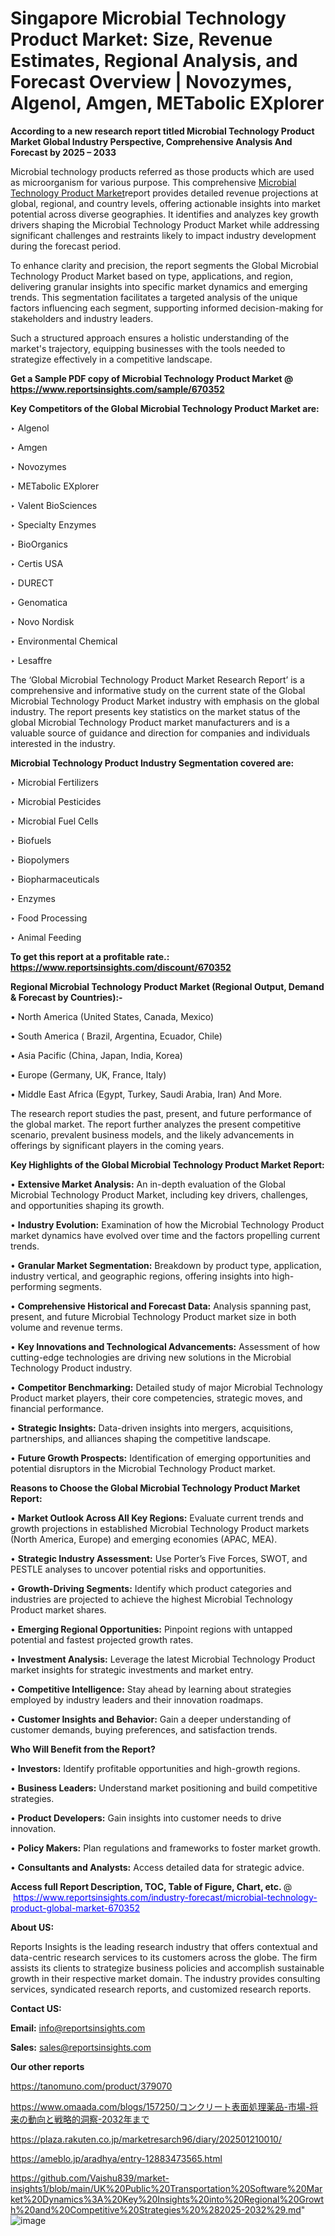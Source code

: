 # Singapore Microbial Technology Product Market: Size, Revenue Estimates, Regional Analysis, and Forecast Overview | Novozymes, Algenol, Amgen, METabolic EXplorer

<strong>According to a new research report titled Microbial Technology Product Market Global Industry Perspective, Comprehensive Analysis And Forecast by 2025 – 2033</strong>

Microbial technology products referred as those products which are used as microorganism for various purpose. This comprehensive <a href=https://www.reportsinsights.com/sample/670352>Microbial Technology Product Market</a>report provides detailed revenue projections at global, regional, and country levels, offering actionable insights into market potential across diverse geographies. It identifies and analyzes key growth drivers shaping the Microbial Technology Product Market while addressing significant challenges and restraints likely to impact industry development during the forecast period.

To enhance clarity and precision, the report segments the Global Microbial Technology Product Market based on type, applications, and region, delivering granular insights into specific market dynamics and emerging trends. This segmentation facilitates a targeted analysis of the unique factors influencing each segment, supporting informed decision-making for stakeholders and industry leaders.

Such a structured approach ensures a holistic understanding of the market's trajectory, equipping businesses with the tools needed to strategize effectively in a competitive landscape.

<strong>Get a Sample PDF copy of Microbial Technology Product Market </strong><strong>@<a href=https://www.reportsinsights.com/sample/670352 style=color:#0000ff;> https://www.reportsinsights.com/sample/670352</a></strong></font>

<strong>Key Competitors of the Global Microbial Technology Product Market are:</strong>

‣ Algenol

‣ Amgen

‣ Novozymes

‣ METabolic EXplorer

‣ Valent BioSciences

‣ Specialty Enzymes

‣ BioOrganics

‣ Certis USA

‣ DURECT

‣ Genomatica

‣ Novo Nordisk

‣ Environmental Chemical

‣ Lesaffre

The ‘Global Microbial Technology Product Market Research Report’ is a comprehensive and informative study on the current state of the Global Microbial Technology Product Market industry with emphasis on the global industry. The report presents key statistics on the market status of the global Microbial Technology Product market manufacturers and is a valuable source of guidance and direction for companies and individuals interested in the industry.

<strong>Microbial Technology Product Industry Segmentation covered are:</strong>

‣ Microbial Fertilizers

‣ Microbial Pesticides

‣ Microbial Fuel Cells

‣ Biofuels

‣ Biopolymers

‣ Biopharmaceuticals

‣ Enzymes

‣ Food Processing

‣ Animal Feeding

<strong>To get this report at a profitable rate.: <a href=https://www.reportsinsights.com/discount/670352 style=color:#0000ff;>https://www.reportsinsights.com/discount/670352</a></strong></font>

<strong>Regional Microbial Technology Product Market (Regional Output, Demand &amp; Forecast by Countries):-</strong>

• North America (United States, Canada, Mexico)

• South America ( Brazil, Argentina, Ecuador, Chile)

• Asia Pacific (China, Japan, India, Korea)

• Europe (Germany, UK, France, Italy)

• Middle East Africa (Egypt, Turkey, Saudi Arabia, Iran) And More.

The research report studies the past, present, and future performance of the global market. The report further analyzes the present competitive scenario, prevalent business models, and the likely advancements in offerings by significant players in the coming years.

<strong>Key Highlights of the Global Microbial Technology Product Market Report:</strong>

• <strong>Extensive Market Analysis:</strong> An in-depth evaluation of the Global Microbial Technology Product Market, including key drivers, challenges, and opportunities shaping its growth.

• <strong>Industry Evolution:</strong> Examination of how the Microbial Technology Product market dynamics have evolved over time and the factors propelling current trends.

• <strong>Granular Market Segmentation:</strong> Breakdown by product type, application, industry vertical, and geographic regions, offering insights into high-performing segments.

• <strong>Comprehensive Historical and Forecast Data:</strong> Analysis spanning past, present, and future Microbial Technology Product market size in both volume and revenue terms.

• <strong>Key Innovations and Technological Advancements:</strong> Assessment of how cutting-edge technologies are driving new solutions in the Microbial Technology Product industry.

• <strong>Competitor Benchmarking:</strong> Detailed study of major Microbial Technology Product market players, their core competencies, strategic moves, and financial performance.

• <strong>Strategic Insights:</strong> Data-driven insights into mergers, acquisitions, partnerships, and alliances shaping the competitive landscape.

• <strong>Future Growth Prospects:</strong> Identification of emerging opportunities and potential disruptors in the Microbial Technology Product market.

<strong>Reasons to Choose the Global Microbial Technology Product Market Report:</strong>

• <strong>Market Outlook Across All Key Regions:</strong> Evaluate current trends and growth projections in established Microbial Technology Product markets (North America, Europe) and emerging economies (APAC, MEA).

• <strong>Strategic Industry Assessment:</strong> Use Porter’s Five Forces, SWOT, and PESTLE analyses to uncover potential risks and opportunities.

• <strong>Growth-Driving Segments:</strong> Identify which product categories and industries are projected to achieve the highest Microbial Technology Product market shares.

• <strong>Emerging Regional Opportunities:</strong> Pinpoint regions with untapped potential and fastest projected growth rates.

• <strong>Investment Analysis:</strong> Leverage the latest Microbial Technology Product market insights for strategic investments and market entry.

• <strong>Competitive Intelligence:</strong> Stay ahead by learning about strategies employed by industry leaders and their innovation roadmaps.

• <strong>Customer Insights and Behavior:</strong> Gain a deeper understanding of customer demands, buying preferences, and satisfaction trends.

<strong>Who Will Benefit from the Report?</strong>

• <strong>Investors:</strong> Identify profitable opportunities and high-growth regions.

• <strong>Business Leaders:</strong> Understand market positioning and build competitive strategies.

• <strong>Product Developers:</strong> Gain insights into customer needs to drive innovation.

• <strong>Policy Makers:</strong> Plan regulations and frameworks to foster market growth.

• <strong>Consultants and Analysts:</strong> Access detailed data for strategic advice.
</ul>
<strong>Access full Report Description, TOC, Table of Figure, Chart, etc. </strong>@  <a href=https://www.reportsinsights.com/industry-forecast/microbial-technology-product-global-market-670352 style=color:#0000ff;>https://www.reportsinsights.com/industry-forecast/microbial-technology-product-global-market-670352</a></font>

<strong><strong>About US</strong>:</strong>

Reports Insights is the leading research industry that offers contextual and data-centric research services to its customers across the globe. The firm assists its clients to strategize business policies and accomplish sustainable growth in their respective market domain. The industry provides consulting services, syndicated research reports, and customized research reports.

<strong>Contact US:</strong>

<p class=""""><b>Email:</b> <a href=mailto:info@reportsinsights.com>info@reportsinsights.com</a></p>
<p class=""""><b>Sales:</b> <a href=mailto:sales@reportsinsights.com>sales@reportsinsights.com</a></p>

<strong>Our other reports</strong>

<a href=https://tanomuno.com/product/379070>https://tanomuno.com/product/379070</a>

<a href=https://www.omaada.com/blogs/157250/コンクリート表面処理薬品-市場-将来の動向と戦略的洞察-2032年まで>https://www.omaada.com/blogs/157250/コンクリート表面処理薬品-市場-将来の動向と戦略的洞察-2032年まで</a>

<a href=https://plaza.rakuten.co.jp/marketresarch96/diary/202501210010/>https://plaza.rakuten.co.jp/marketresarch96/diary/202501210010/</a>

<a href=https://ameblo.jp/aradhya/entry-12883473565.html>https://ameblo.jp/aradhya/entry-12883473565.html</a>

<a href=https://github.com/Vaishu839/market-insights1/blob/main/UK%20Public%20Transportation%20Software%20Market%20Dynamics%3A%20Key%20Insights%20into%20Regional%20Growth%20and%20Competitive%20Strategies%20%282025-2032%29.md>https://github.com/Vaishu839/market-insights1/blob/main/UK%20Public%20Transportation%20Software%20Market%20Dynamics%3A%20Key%20Insights%20into%20Regional%20Growth%20and%20Competitive%20Strategies%20%282025-2032%29.md</a>"
![image](https://github.com/user-attachments/assets/fabc3744-7a30-425a-9350-2eb407f5b8f4)
